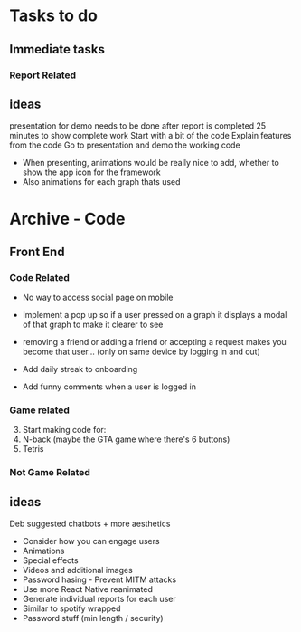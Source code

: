 # Tasks to do
## Immediate tasks
### Report Related
## ideas

presentation for demo needs to be done after report is completed
25 minutes to show complete work
Start with a bit of the code
Explain features from the code
Go to presentation and demo the working code
* When presenting, animations would be really nice to add, whether to show the app icon for the framework
 * Also animations for each graph thats used


# Archive - Code
## Front End
### Code Related
* No way to access social page on mobile
* Implement a pop up so if a user pressed on a graph it displays a modal of that graph to make it clearer to see
* removing a friend or adding a friend or accepting a request makes you become that user... (only on same device by logging in and out)
* Add daily streak to onboarding

* Add funny comments when a user is logged in
### Game related

3. Start making code for:
 1. N-back (maybe the GTA game where there's 6 buttons)
 3. Tetris
### Not Game Related

## ideas
Deb suggested chatbots + more aesthetics
* Consider how you can engage users
 * Animations
 * Special effects
 * Videos and additional images
* Password hasing - Prevent MITM attacks
* Use more React Native reanimated
* Generate individual reports for each user
 * Similar to spotify wrapped
* Password stuff (min length / security)